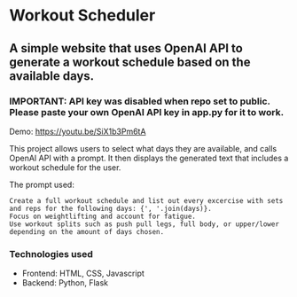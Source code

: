 # Workout Scheduler

## A simple website that uses OpenAI API to generate a workout schedule based on the available days.

### IMPORTANT: API key was disabled when repo set to public. Please paste your own OpenAI API key in app.py for it to work.

Demo: https://youtu.be/SiX1b3Pm6tA
 
This project allows users to select what days they are available, and calls OpenAI API with a prompt. It then displays the generated text that includes a workout schedule for the user.

The prompt used:
```
Create a full workout schedule and list out every excercise with sets and reps for the following days: {', '.join(days)}. 
Focus on weightlifting and account for fatigue.
Use workout splits such as push pull legs, full body, or upper/lower depending on the amount of days chosen.
```

### Technologies used
* Frontend: HTML, CSS, Javascript
* Backend: Python, Flask
